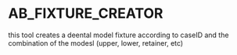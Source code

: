 # AB_FIXTURE_CREATOR
 this tool creates a deental model fixture according to caseID and the combination of the modesl (upper, lower, retainer, etc)
